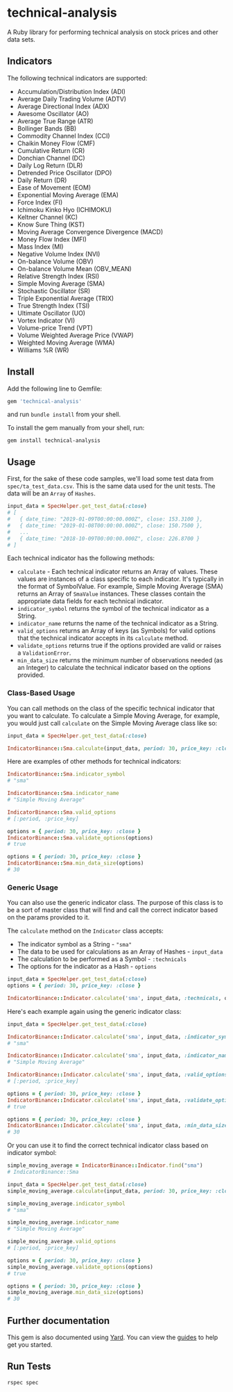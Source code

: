 # technical-analysis
A Ruby library for performing technical analysis on stock prices and other data sets.

## Indicators
The following technical indicators are supported:
- Accumulation/Distribution Index (ADI)
- Average Daily Trading Volume (ADTV)
- Average Directional Index (ADX)
- Awesome Oscillator (AO)
- Average True Range (ATR)
- Bollinger Bands (BB)
- Commodity Channel Index (CCI)
- Chaikin Money Flow (CMF)
- Cumulative Return (CR)
- Donchian Channel (DC)
- Daily Log Return (DLR)
- Detrended Price Oscillator (DPO)
- Daily Return (DR)
- Ease of Movement (EOM)
- Exponential Moving Average (EMA)
- Force Index (FI)
- Ichimoku Kinko Hyo (ICHIMOKU)
- Keltner Channel (KC)
- Know Sure Thing (KST)
- Moving Average Convergence Divergence (MACD)
- Money Flow Index (MFI)
- Mass Index (MI)
- Negative Volume Index (NVI)
- On-balance Volume (OBV)
- On-balance Volume Mean (OBV_MEAN)
- Relative Strength Index (RSI)
- Simple Moving Average (SMA)
- Stochastic Oscillator (SR)
- Triple Exponential Average (TRIX)
- True Strength Index (TSI)
- Ultimate Oscillator (UO)
- Vortex Indicator (VI)
- Volume-price Trend (VPT)
- Volume Weighted Average Price (VWAP)
- Weighted Moving Average (WMA)
- Williams %R (WR)

## Install

Add the following line to Gemfile:

```ruby
gem 'technical-analysis'
```

and run `bundle install` from your shell.

To install the gem manually from your shell, run:

```shell
gem install technical-analysis
```

## Usage
First, for the sake of these code samples, we'll load some test data from `spec/ta_test_data.csv`. This is the same data used for the unit tests. The data will be an `Array` of `Hashes`.

```ruby
input_data = SpecHelper.get_test_data(:close)
# [
#   { date_time: "2019-01-09T00:00:00.000Z", close: 153.3100 },
#   { date_time: "2019-01-08T00:00:00.000Z", close: 150.7500 },
#   ...
#   { date_time: "2018-10-09T00:00:00.000Z", close: 226.8700 }
# ]
```

Each technical indicator has the following methods:
- `calculate` - Each technical indicator returns an Array of values. These values are instances of a class specific to each indicator. It's typically in the format of SymbolValue. For example, Simple Moving Average (SMA) returns an Array of `SmaValue` instances. These classes contain the appropriate data fields for each technical indicator.
- `indicator_symbol` returns the symbol of the technical indicator as a String.
- `indicator_name` returns the name of the technical indicator as a String.
- `valid_options` returns an Array of keys (as Symbols) for valid options that the technical indicator accepts in its `calculate` method.
- `validate_options` returns true if the options provided are valid or raises a `ValidationError`.
- `min_data_size` returns the minimum number of observations needed (as an Integer) to calculate the technical indicator based on the options provided.

### Class-Based Usage
You can call methods on the class of the specific technical indicator that you want to calculate. To calculate a Simple Moving Average, for example, you would just call `calculate` on the Simple Moving Average class like so:

```ruby
input_data = SpecHelper.get_test_data(:close)

IndicatorBinance::Sma.calculate(input_data, period: 30, price_key: :close)
```

Here are examples of other methods for technical indicators:

```ruby
IndicatorBinance::Sma.indicator_symbol
# "sma"

IndicatorBinance::Sma.indicator_name
# "Simple Moving Average"

IndicatorBinance::Sma.valid_options
# [:period, :price_key]

options = { period: 30, price_key: :close }
IndicatorBinance::Sma.validate_options(options)
# true

options = { period: 30, price_key: :close }
IndicatorBinance::Sma.min_data_size(options)
# 30
```

### Generic Usage
You can also use the generic indicator class. The purpose of this class is to be a sort of master class that will find and call the correct indicator based on the params provided to it.

The `calculate` method on the `Indicator` class accepts:
- The indicator symbol as a String - `"sma"`
- The data to be used for calculations as an Array of Hashes - `input_data`
- The calculation to be performed as a Symbol - `:technicals`
- The options for the indicator as a Hash - `options`

```ruby
input_data = SpecHelper.get_test_data(:close)
options = { period: 30, price_key: :close }

IndicatorBinance::Indicator.calculate('sma', input_data, :technicals, options)
```

Here's each example again using the generic indicator class:

```ruby
input_data = SpecHelper.get_test_data(:close)

IndicatorBinance::Indicator.calculate('sma', input_data, :indicator_symbol)
# "sma"

IndicatorBinance::Indicator.calculate('sma', input_data, :indicator_name)
# "Simple Moving Average"

IndicatorBinance::Indicator.calculate('sma', input_data, :valid_options)
# [:period, :price_key]

options = { period: 30, price_key: :close }
IndicatorBinance::Indicator.calculate('sma', input_data, :validate_options, options)
# true

options = { period: 30, price_key: :close }
IndicatorBinance::Indicator.calculate('sma', input_data, :min_data_size, options)
# 30
```

Or you can use it to find the correct technical indicator class based on indicator symbol:

```ruby
simple_moving_average = IndicatorBinance::Indicator.find("sma")
# IndicatorBinance::Sma

input_data = SpecHelper.get_test_data(:close)
simple_moving_average.calculate(input_data, period: 30, price_key: :close)

simple_moving_average.indicator_symbol
# "sma"

simple_moving_average.indicator_name
# "Simple Moving Average"

simple_moving_average.valid_options
# [:period, :price_key]

options = { period: 30, price_key: :close }
simple_moving_average.validate_options(options)
# true

options = { period: 30, price_key: :close }
simple_moving_average.min_data_size(options)
# 30
```

## Further documentation
This gem is also documented using [Yard](https://yardoc.org/). You can view the [guides](https://yardoc.org/guides/index.html) to help get you started.

## Run Tests
`rspec spec`
